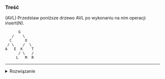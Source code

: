 ### Treść
(AVL)
Przedstaw poniższe drzewo AVL po wykonaniu na nim operacji insert(N).

```
      G
   /    \
  C      O
 / \    /  \
A   E  K    T
      / \   /
     L   M  R
```

------
<details><summary>Rozwiązanie</summary>
<p>

```
    G
 /    \
 C     O
/ \   / \
A  E K   T
    / \  /
   L  M  R
       \
        N

rotacja!~ po K (prawo) 
     G
  /    \
 C      K
/ \    / \
A E   L   O
        /  \
       M    R
        \ 
         N
rotacja!~ po K (lewo)
      K
    /   \
   G      O
  / \    / \
  C  L  M   R
 / \     \
A   E     N


```

